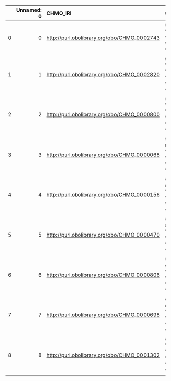 |    |   Unnamed: 0 | CHMO_IRI                                    | CHMO_DESC                                                                                     | EDAM_IRI                               | EDAM_DESC                        |
|---:|-------------:|:--------------------------------------------|:----------------------------------------------------------------------------------------------|:---------------------------------------|:---------------------------------|
|  0 |            0 | http://purl.obolibrary.org/obo/CHMO_0002743 | {'label': 'Matrix', 'prefLabel': None, 'altLabel': None, 'name': 'CHMO_0002743'}              | http://edamontology.org/data_2082      | {'label': 'Matrix'}              |
|  1 |            1 | http://purl.obolibrary.org/obo/CHMO_0002820 | {'label': 'Concentration', 'prefLabel': None, 'altLabel': None, 'name': 'CHMO_0002820'}       | http://edamontology.org/data_2140      | {'label': 'Concentration'}       |
|  2 |            2 | http://purl.obolibrary.org/obo/CHMO_0000800 | {'label': 'Spectrum', 'prefLabel': None, 'altLabel': None, 'name': 'CHMO_0000800'}            | http://edamontology.org/data_3483      | {'label': 'Spectrum'}            |
|  3 |            3 | http://purl.obolibrary.org/obo/CHMO_0000068 | {'label': 'electron microscopy', 'prefLabel': None, 'altLabel': None, 'name': 'CHMO_0000068'} | http://edamontology.org/topic_0611     | {'label': 'electron microscopy'} |
|  4 |            4 | http://purl.obolibrary.org/obo/CHMO_0000156 | {'label': 'X-ray diffraction', 'prefLabel': None, 'altLabel': None, 'name': 'CHMO_0000156'}   | http://edamontology.org/topic_2828     | {'label': 'X-ray diffraction'}   |
|  5 |            5 | http://purl.obolibrary.org/obo/CHMO_0000470 | {'label': 'mass spectrometry', 'prefLabel': None, 'altLabel': None, 'name': 'CHMO_0000470'}   | http://edamontology.org/topic_0134     | {'label': 'mass spectrometry'}   |
|  6 |            6 | http://purl.obolibrary.org/obo/CHMO_0000806 | {'label': 'mass spectrum', 'prefLabel': None, 'altLabel': None, 'name': 'CHMO_0000806'}       | http://edamontology.org/data_0943      | {'label': 'mass spectrum'}       |
|  7 |            7 | http://purl.obolibrary.org/obo/CHMO_0000698 | {'label': 'neutron diffraction', 'prefLabel': None, 'altLabel': None, 'name': 'CHMO_0000698'} | http://edamontology.org/topic_3448     | {'label': 'neutron diffraction'} |
|  8 |            8 | http://purl.obolibrary.org/obo/CHMO_0001302 | {'label': 'assembly', 'prefLabel': None, 'altLabel': None, 'name': 'CHMO_0001302'}            | http://edamontology.org/operation_3433 | {'label': 'assembly'}            |